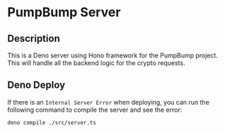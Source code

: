 # PumpBump Server

## Description

This is a Deno server using Hono framework for the PumpBump project. This will handle all
the backend logic for the crypto requests.

## Deno Deploy

If there is an `Internal Server Error` when deploying, you can run the following command to compile the server and see the error:

```bash
deno compile ./src/server.ts
```
